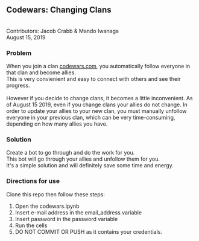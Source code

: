 ## Codewars: Changing Clans
<br />
Contributors: Jacob Crabb & Mando Iwanaga
<br />
August 15, 2019
<br />

### Problem
When you join a clan <a href="http://www.codewars.com" >codewars.com</a>, you automatically follow everyone in that clan and become allies. 
<br />
This is very convienient and easy to connect with others and see their progress. 
<br />
<br />
However if you decide to change clans, it becomes a little inconvenient. As of August 15 2019, even if you change clans your allies do not change. In order to update your allies to your new clan, you must manually unfollow everyone in your previous clan, which can be very time-consuming, depending on how many allies you have. 

### Solution
Create a bot to go through and do the work for you.
<br />
This bot will go through your allies and unfollow them for you.
<br />
It's a simple solution and will definitely save some time and energy.

### Directions for use
Clone this repo then follow these steps: 
<br />
1. Open the codewars.ipynb
2. Insert e-mail address in the email_address variable
3. Insert password in the password variable
4. Run the cells
5. DO NOT COMMIT OR PUSH as it contains your credentials. 



